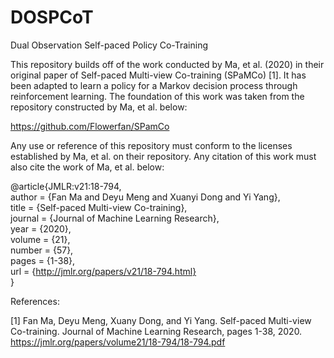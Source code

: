 # DOSPCoT
Dual Observation Self-paced Policy Co-Training

This repository builds off of the work conducted by Ma, et al. (2020) in their original paper of Self-paced Multi-view Co-training (SPaMCo) [1]. It has been adapted to learn a policy for a Markov decision process through reinforcement learning. The foundation of this work was taken from the repository constructed by Ma, et al. below:

https://github.com/Flowerfan/SPamCo

Any use or reference of this repository must conform to the licenses established by Ma, et al. on their repository. Any citation of this work must also cite the work of Ma, et al. below:

  @article{JMLR:v21:18-794,\
    author  = {Fan Ma and Deyu Meng and Xuanyi Dong and Yi Yang},\
    title   = {Self-paced Multi-view Co-training},\
    journal = {Journal of Machine Learning Research},\
    year    = {2020},\
    volume  = {21},\
    number  = {57},\
    pages   = {1-38},\
    url     = {http://jmlr.org/papers/v21/18-794.html} \
  }

References:

[1] Fan Ma, Deyu Meng, Xuany Dong, and Yi Yang. Self-paced Multi-view Co-training. Journal of Machine Learning Research, pages 1-38, 2020. https://jmlr.org/papers/volume21/18-794/18-794.pdf
